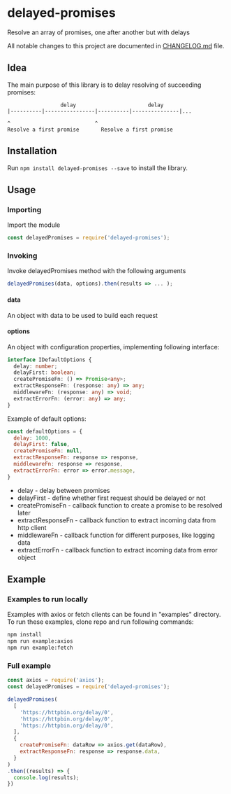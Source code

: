 # delayed-promises
Resolve an array of promises, one after another but with delays

All notable changes to this project are documented in [CHANGELOG.md](https://github.com/staskolukasz/delayed-promises/blob/master/CHANGELOG.md) file.

## Idea

The main purpose of this library is to delay resolving of succeeding promises:

```
                 delay                       delay
|----------|----------------|----------|---------------|...

^                           ^
Resolve a first promise       Resolve a first promise

```

## Installation

Run `npm install delayed-promises --save` to install the library.

## Usage

### Importing

Import the module

```javascript
const delayedPromises = require('delayed-promises');
```

### Invoking
Invoke delayedPromises method with the following arguments

```javascript
delayedPromises(data, options).then(results => ... );
```

#### data
An object with data to be used to build each request

#### options
An object with configuration properties, implementing following interface:

```typescript
interface IDefaultOptions {
  delay: number;
  delayFirst: boolean;
  createPromiseFn: () => Promise<any>;
  extractResponseFn: (response: any) => any;
  middlewareFn: (response: any) => void;
  extractErrorFn: (error: any) => any;
}
```
Example of default options:
```javascript
const defaultOptions = {
  delay: 1000,
  delayFirst: false,
  createPromiseFn: null,
  extractResponseFn: response => response,
  middlewareFn: response => response,
  extractErrorFn: error => error.message,
}
```

- delay - delay between promises
- delayFirst - define whether first request should be delayed or not
- createPromiseFn - callback function to create a promise to be resolved later
- extractResponseFn - callback function to extract incoming data from http client
- middlewareFn - callback function for different purposes, like logging data
- extractErrorFn - callback function to extract incoming data from error object

## Example
### Examples to run locally
Examples with axios or fetch clients can be found in "examples" directory. To run these examples, clone repo and run following commands:

```bash
npm install
npm run example:axios
npm run example:fetch
```
### Full example

```javascript
const axios = require('axios');
const delayedPromises = require('delayed-promises');

delayedPromises(
  [
    'https://httpbin.org/delay/0',
    'https://httpbin.org/delay/0',
    'https://httpbin.org/delay/0',
  ],
  {
    createPromiseFn: dataRow => axios.get(dataRow),
    extractResponseFn: response => response.data,
  }
)
.then((results) => {
  console.log(results);
})

```